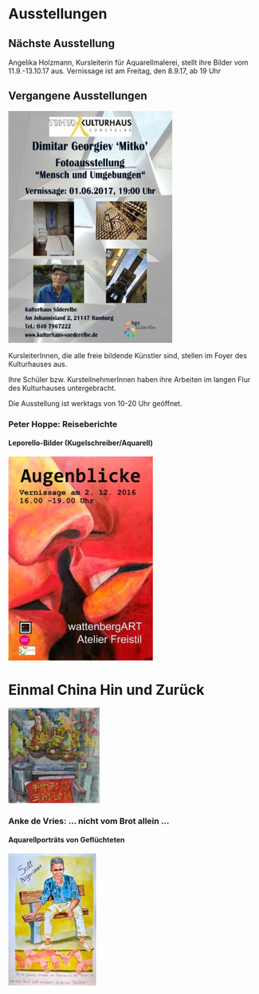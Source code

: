 # Ausstellungen

## Nächste Ausstellung
Angelika Holzmann, Kursleiterin für Aquarellmalerei, stellt ihre Bilder vom 11.9.-13.10.17 aus.
Vernissage ist am Freitag, den 8.9.17, ab 19 Uhr

## Vergangene Ausstellungen

![](/img/wsb_329x421_Dimitar+Georgiev+-+Fotoausstellung++-+Flyer+$28Version+3.0$29+$28Britannic+Bold$29+$282017.05.17$29.jpg)

KursleiterInnen, die alle freie bildende Künstler sind, stellen im Foyer
des Kulturhauses aus.

Ihre Schüler bzw. KursteilnehmerInnen haben ihre Arbeiten im langen Flur
des Kulturhauses untergebracht.

Die Ausstellung ist werktags von 10-20 Uhr geöffnet.

### Peter Hoppe: Reiseberichte

#### Leporello-Bilder (Kugelschreiber/Aquarell)

![](/img/wsb_290x335_Flyer-x1-AugenblickeWeb-1.jpg)

# Einmal China Hin und Zurück

![](/img/wsb_183x190_rindfleisch_im_wok+wendland+watercolor+40+x+40+cm+$282$29.jpg)

### Anke de Vries: ... nicht vom Brot allein ...

#### Aquarellporträts von Geflüchteten

![](/img/wsb_176x256_Scott+web.jpg)
